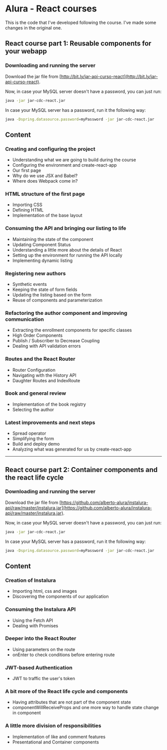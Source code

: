 # Alura - React courses

This is the code that I've developed following the course. I've made some changes in the original one.

## React course part 1: Reusable components for your webapp

### Downloading and running the server

Download the jar file from [http://bit.ly/jar-api-curso-react](http://bit.ly/jar-api-curso-react).

Now, in case your MySQL server doesn't have a password, you can just run:

```bash
java -jar jar-cdc-react.jar
```

In case your MySQL server has a password, run it the following way:

```bash
java -Dspring.datasource.password=myPassword -jar jar-cdc-react.jar
```

## Content

### Creating and configuring the project

 - Understanding what we are going to build during the course
 - Configuring the environment and create-react-app
 - Our first page
 - Why do we use JSX and Babel?
 - Where does Webpack come in?

### HTML structure of the first page

 - Importing CSS
 - Defining HTML
 - Implementation of the base layout

### Consuming the API and bringing our listing to life

 - Maintaining the state of the component
 - Updating Component Status
 - Understanding a little more about the details of React
 - Setting up the environment for running the API locally
 - Implementing dynamic listing

### Registering new authors

 - Synthetic events
 - Keeping the state of form fields
 - Updating the listing based on the form
 - Reuse of components and parameterization

### Refactoring the author component and improving communication

 - Extracting the enrollment components for specific classes
 - High Order Components
 - Publish / Subscriber to Decrease Coupling
 - Dealing with API validation errors

### Routes and the React Router

 - Router Configuration
 - Navigating with the History API
 - Daughter Routes and IndexRoute

### Book and general review

 - Implementation of the book registry
 - Selecting the author

### Latest improvements and next steps

 - Spread operator
 - Simplifying the form
 - Build and deploy demo
 - Analyzing what was generated for us by create-react-app

---

## React course part 2: Container components and the react life cycle

### Downloading and running the server

Download the jar file from [https://github.com/alberto-alura/instalura-api/raw/master/instalura.jar](https://github.com/alberto-alura/instalura-api/raw/master/instalura.jar).

Now, in case your MySQL server doesn't have a password, you can just run:

```bash
java -jar jar-cdc-react.jar
```

In case your MySQL server has a password, run it the following way:

```bash
java -Dspring.datasource.password=myPassword -jar jar-cdc-react.jar
```

## Content

### Creation of Instalura

 - Importing html, css and images
 - Discovering the components of our application

### Consuming the Instalura API

 - Using the Fetch API
 - Dealing with Promises

### Deeper into the React Router

 - Using parameters on the route
 - onEnter to check conditions before entering route

### JWT-based Authentication

 - JWT to traffic the user's token

### A bit more of the React life cycle and components

 - Having attributes that are not part of the component state
 - componentWillReceiveProps and one more way to handle state change in component

### A little more division of responsibilities

 - Implementation of like and comment features
 - Presentational and Container components

